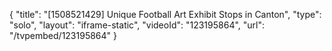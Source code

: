 {
    "title": "[1508521429] Unique Football Art Exhibit Stops in Canton",
    "type": "solo",
    "layout": "iframe-static",
    "videoId": "123195864",
    "url": "\/tvpembed\/123195864"
}